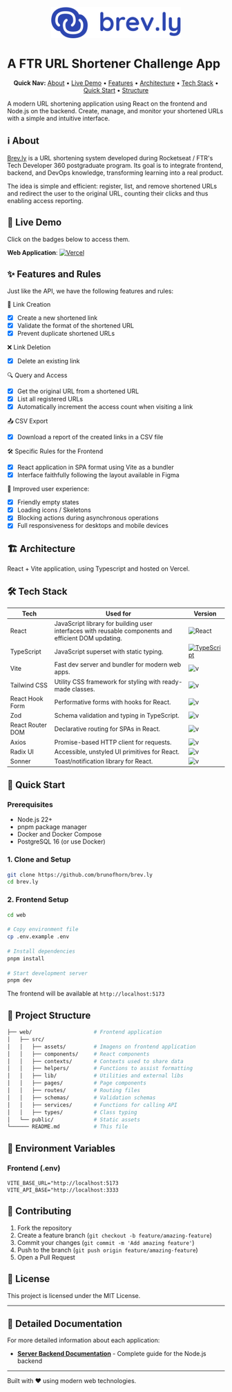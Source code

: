 <div style="text-align:center">
  <a href="https://brevly-ftr.vercel.app/">
    <img src="../assets/logo.svg" alt="Brev.ly - Encurtador de Links" width="300">
  </a>
</div>

# A FTR URL Shortener Challenge App

<p align="center">
  <b>Quick Nav:</b>
  <a href="#about">About</a> •
  <a href="#live-demo">Live Demo</a> •
  <a href="#features">Features</a> •
  <a href="#architecture">Architecture</a> •
  <a href="#tech-stack">Tech Stack</a> •
  <a href="#quick-start">Quick Start</a> •
  <a href="#structure">Structure</a>
</p>

A modern URL shortening application using React on the frontend and Node.js on the backend. Create, manage, and monitor your shortened URLs with a simple and intuitive interface.

<a id="about"></a>
## ℹ️ About

[Brev.ly](https://brevly-ftr.vercel.app/) is a URL shortening system developed during Rocketseat / FTR's Tech Developer 360 postgraduate program. Its goal is to integrate frontend, backend, and DevOps knowledge, transforming learning into a real product.

The idea is simple and efficient: register, list, and remove shortened URLs and redirect the user to the original URL, counting their clicks and thus enabling access reporting.

<a id="live-demo"></a>
## 🚀 Live Demo

Click on the badges below to access them.

**Web Application**: [![Vercel](https://img.shields.io/badge/Vercel-000000?logo=vercel\&logoColor=white)](https://brevly-ftr.vercel.app/)

<a id="features"></a>
## ✨ Features and Rules

Just like the API, we have the following features and rules:

📌 Link Creation
- [x] Create a new shortened link
- [x] Validate the format of the shortened URL
- [x] Prevent duplicate shortened URLs

❌ Link Deletion
- [x] Delete an existing link

🔍 Query and Access
- [x] Get the original URL from a shortened URL
- [x] List all registered URLs
- [x] Automatically increment the access count when visiting a link

📤 CSV Export
- [x] Download a report of the created links in a CSV file

🛠️ Specific Rules for the Frontend
- [x] React application in SPA format using Vite as a bundler
- [x] Interface faithfully following the layout available in Figma

💎 Improved user experience:
- [x] Friendly empty states
- [x] Loading icons / Skeletons
- [x] Blocking actions during asynchronous operations
- [x] Full responsiveness for desktops and mobile devices

<a id="architecture"></a>
## 🏗️ Architecture

React + Vite application, using Typescript and hosted on Vercel.

<a id="tech-stack"></a>
## 🛠️ Tech Stack

| Tech | Used for | Version |
| ------------------------------ | ------------------------------- | ------------------------------------------------------------------------------------- |
| React                          | JavaScript library for building user interfaces with reusable components and efficient DOM updating.  | ![React](https://img.shields.io/badge/React-v19.1.1-61DAFB?logo=react\&logoColor=white)         |
| TypeScript                     | JavaScript superset with static typing.       | [![TypeScript](https://img.shields.io/badge/TypeScript-5.9.x-3178C6?logo=typescript\&logoColor=white)](https://www.typescriptlang.org/)     |
| Vite                           | Fast dev server and bundler for modern web apps.            | ![v](https://img.shields.io/badge/Vite-v7.1.2-646CFF?logo=vite\&logoColor=white)           |
| Tailwind CSS                   | Utility CSS framework for styling with ready-made classes. | ![v](https://img.shields.io/badge/Tailwind_CSS-v4.1.13-06B6D4?logo=tailwindcss\&logoColor=white)   |
| React Hook Form                | Performative forms with hooks for React.      | ![v](https://img.shields.io/badge/React_Hook_Form-v7.62.0-EC5990?logo=reacthookform\&logoColor=white) |
| Zod                            | Schema validation and typing in TypeScript.             | ![v](https://img.shields.io/badge/Zod-v4.1.8-3E67B1?logo=zod\&logoColor=white)                                      |
| React Router DOM               | Declarative routing for SPAs in React.                  | ![v](https://img.shields.io/badge/React_Router_DOM-v7.8.2-CA4245?logo=reactrouter\&logoColor=white)    |
| Axios                          | Promise-based HTTP client for requests.                | ![v](https://img.shields.io/badge/Axios-v1.12.2-5A29E4?logo=axios\&logoColor=white)         |
| Radix UI | Accessible, unstyled UI primitives for React.     | ![v](https://img.shields.io/badge/Radix_UI-v1.1.15-111111?logo=radixui\&logoColor=white)                         |
| Sonner                         | Toast/notification library for React.    | ![v](https://img.shields.io/badge/Sonner-v2.0.7-111111?logo=sonner\&logoColor=white)                                      |

<a id="quick-start"></a>
## 🚀 Quick Start

### Prerequisites

- Node.js 22+
- pnpm package manager
- Docker and Docker Compose
- PostgreSQL 16 (or use Docker)

### 1. Clone and Setup

```bash
git clone https://github.com/brunofhorn/brev.ly
cd brev.ly
```

### 2. Frontend Setup

```bash
cd web

# Copy environment file
cp .env.example .env

# Install dependencies
pnpm install

# Start development server
pnpm dev
```

The frontend will be available at `http://localhost:5173`

<a id="structure"></a>
## 📁 Project Structure

```sh
├── web/                    # Frontend application
│   ├── src/
│   │   ├── assets/         # Imagens on frontend application
│   │   ├── components/     # React components
│   │   ├── contexts/       # Contexts used to share data
│   │   ├── helpers/        # Functions to assist formatting
│   │   ├── lib/            # Utilities and external libs
│   │   ├── pages/          # Page components
│   │   ├── routes/         # Routing files
│   │   ├── schemas/        # Validation schemas
│   │   ├── services/       # Functions for calling API
│   │   ├── types/          # Class typing
│   └── public/             # Static assets
└────── README.md           # This file
```

## 🔧 Environment Variables

### Frontend (.env)

```env
VITE_BASE_URL="http://localhost:5173
VITE_API_BASE="http://localhost:3333
```

## 🤝 Contributing

1. Fork the repository
2. Create a feature branch (`git checkout -b feature/amazing-feature`)
3. Commit your changes (`git commit -m 'Add amazing feature'`)
4. Push to the branch (`git push origin feature/amazing-feature`)
5. Open a Pull Request

## 📄 License

This project is licensed under the MIT License.

---

## 📖 Detailed Documentation

For more detailed information about each application:

- **[Server Backend Documentation](../server/README.md)** - Complete guide for the Node.js backend

---

Built with ❤️ using modern web technologies.